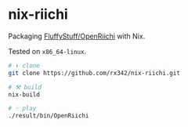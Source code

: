 # nix-riichi

Packaging [FluffyStuff/OpenRiichi](https://github.com/FluffyStuff/OpenRiichi) with Nix.

Tested on `x86_64-linux`.

```bash
# ⬇️ clone
git clone https://github.com/rx342/nix-riichi.git

# ⚒️ build
nix-build

# 🀄 play
./result/bin/OpenRiichi
```
